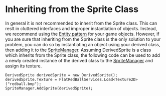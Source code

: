 # Inheriting from the Sprite Class

In general it is not recommended to inherit from the Sprite class. This can reslt in cluttered interfaces and improper instantiation of objects. Instead, we recommend using the [Entity pattern](../../../../frb/docs/index.php#Entity\_Tutorials) for your game objects. However, if you are sure that inheriting from the Sprite class is the only solution to your problem, you can do so by instantiating an object using your derived class, then adding it to the [SpriteManager](../../../../frb/docs/index.php). Assuming DerivedSprite is a class which inherits from the Sprite class, the following code can be used to add a newly created instance of the derived class to the [SpriteManager](../../../../frb/docs/index.php) and assign its texture.

```
DerivedSprite derivedSprite = new DerivedSprite();
derivedSprite.Texture = FlatRedBallServices.Load<Texture2D>("redball.bmp");
SpriteManager.AddSprite(derivedSprite);
```
